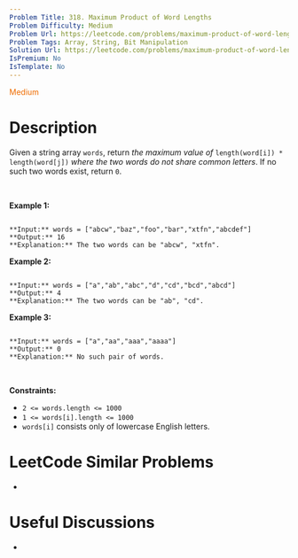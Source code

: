 ```yaml
---
Problem Title: 318. Maximum Product of Word Lengths
Problem Difficulty: Medium
Problem Url: https://leetcode.com/problems/maximum-product-of-word-lengths/
Problem Tags: Array, String, Bit Manipulation
Solution Url: https://leetcode.com/problems/maximum-product-of-word-lengths/solution/
IsPremium: No
IsTemplate: No
---
```


<span style="color: rgb(239, 108, 0);">Medium</span>

# Description

Given a string array `words`, return *the maximum value of* `length(word[i]) * length(word[j])` *where the two words do not share common letters*. If no such two words exist, return `0`.


 


**Example 1:**



```

**Input:** words = ["abcw","baz","foo","bar","xtfn","abcdef"]
**Output:** 16
**Explanation:** The two words can be "abcw", "xtfn".

```

**Example 2:**



```

**Input:** words = ["a","ab","abc","d","cd","bcd","abcd"]
**Output:** 4
**Explanation:** The two words can be "ab", "cd".

```

**Example 3:**



```

**Input:** words = ["a","aa","aaa","aaaa"]
**Output:** 0
**Explanation:** No such pair of words.

```

 


**Constraints:**


* `2 <= words.length <= 1000`
* `1 <= words[i].length <= 1000`
* `words[i]` consists only of lowercase English letters.




# LeetCode Similar Problems

- []()

# Useful Discussions

- []()
